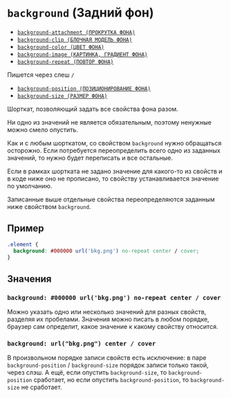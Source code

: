 # `background` (Задний фон)

- [`background-attachment (ПРОКРУТКА ФОНА)`](./background-attachment.md)
- [`background-clip (БЛОЧНАЯ МОДЕЛЬ ФОНА)`](./background-clip.md)
- [`background-color (ЦВЕТ ФОНА)`](./background-color.md)
- [`background-image (КАРТИНКА, ГРАДИЕНТ ФОНА)`](./background-image.md)
- [`background-repeat (ПОВТОР ФОНА)`](./background-repeat.md)

Пишется через слеш `/`

- [`background-position (ПОЗИЦИОНИРОВАНИЕ ФОНА)`](./background-position.md)
- [`background-size (РАЗМЕР ФОНА)`](./background-size.md)

Шорткат, позволяющий задать все свойства фона разом.

Ни одно из значений не является обязательным, поэтому ненужные можно смело опустить.

Как и с любым шорткатом, со свойством `background` нужно обращаться осторожно. Если потребуется переопределить всего одно из заданных значений, то нужно будет переписать и все остальные.

Если в рамках шортката не задано значение для какого-то из свойств и в коде ниже оно не прописано, то свойству устанавливается значение по умолчанию.

Записанные выше отдельные свойства переопределяются заданным ниже свойством `background`.

## Пример

```css
.element {
  background: #000000 url('bkg.png') no-repeat center / cover;
}
```

## Значения

### `background: #000000 url('bkg.png') no-repeat center / cover`

Можно указать одно или несколько значений для разных свойств, разделяя их пробелами. Значения можно писать в любом порядке, браузер сам определит, какое значение к какому свойству относится.

### `background: url("bkg.png") center / cover`

В произвольном порядке записи свойств есть исключение: в паре `background-position` / `background-size` порядок записи только такой, через слэш. А ещё, если опустить `background-size`, то `background-position` сработает, но если опустить `background-position`, то `background-size` не сработает.
